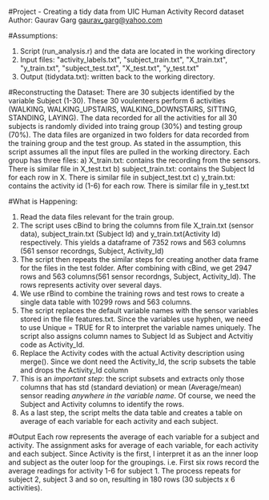 #Project - Creating a tidy data from UIC Human Activity Record dataset
Author: Gaurav Garg <gaurav_garg@yahoo.com>

#Assumptions:
1. Script (run_analysis.r) and the data are located in the working directory
2. Input files: "activity_labels.txt",  "subject_train.txt",  "X_train.txt", "y_train.txt", "subject_test.txt", "X_test.txt", "y_test.txt"       
2. Output (tidydata.txt): written back to the working directory.

#Reconstructing the Dataset:
There are 30 subjects identified by the variable Subject (1-30). These 30 voulenteers perform 6 activities (WALKING, WALKING_UPSTAIRS, WALKING_DOWNSTAIRS, SITTING, STANDING, LAYING). The data recorded for all the activities for all 30 subjects is randomly divided into traing group (30%) and testing group (70%). The data files are organized in two folders for data recorded from the training group and the test group. As stated in the assumption, this script assumes all the input files are pulled in the working directory. Each group has three files:
a) X_train.txt: contains the recording from the sensors. There is similar file in X_test.txt
b) subject_train.txt: contains the Subject Id for each row in X. There is similar file in subject_test.txt 
c) y_train.txt: contains the activity id (1-6) for each row. There is similar file in y_test.txt

#What is Happening:
1. Read the data files relevant for the train group. 
2. The script uses cBind to bring the columns from file X_train.txt (sensor data), subject_train.txt (Subject Id) and y_train.txt(Activity Id) respectively. This yields a dataframe of 7352 rows and 563 columns (561 sensor recordngs, Subject, Activity_Id)
3. The script then repeats the similar steps for creating another data frame for the files in the test folder. After combining with cBind, we get 2947 rows and 563 columns(561 sensor recordngs, Subject, Activity_Id). The rows represents activity over several days.
4. We use rBind to combine the training rows and test rows to create a single data table with 10299 rows and 563 columns.
5. The script replaces the default variable names with the sensor variables stored in the file features.txt. Since the variables use hyphen, we need to use Unique = TRUE for R to interpret the variable names uniquely. The script also assigns column names to Subject Id as Subject and Actvitiy code as Activity_Id.
6. Replace the Activity codes with the actual Activity description using merge(). Since we dont need the Activity_Id, the scrip subsets the table and drops the Activity_Id column
7. This is an *important step*: the script subsets and extracts only those columns that has std (standard deviation) or mean (Average/mean) sensor reading *anywhere in the variable name*. Of course, we need the Subject and Activity columns to identify the rows. 
8. As a last step, the script melts the data table and creates a table on average of each variable for each activity and each subject. 

#Output
Each row represents the average of each variable for a subject and activity. The assignment asks for average of each variable, for each activity and each subject. Since Activity is the first, I interpret it as an the inner loop and subject as the outer loop for the groupings. i.e. First six rows record the average readings for activity 1-6 for subject 1. The process repeats for subject 2, subject 3 and so on, resulting in 180 rows (30 subjects x 6 activities).




